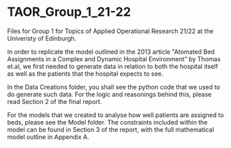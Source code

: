 # TAOR_Group_1_21-22
Files for Group 1 for Topics of Applied Operational Research 21/22 at the Univeristy of Edinburgh.

In order to replicate the model outlined in the 2013 article "Atomated Bed Assignments in a Complex and Dynamic Hospital Environment” by Thomas et.al, we first needed to generate data in relation to both the hospital itself as well as the patients that the hospital expects to see. 

In the Data Creations folder, you shall see the python code that we used to do generate such data. For the logic and reasonings behind this, please read Section 2 of the final report. 

For the models that we created to analyse how well patients are assigned to beds, please see the Model folder. The constraints included within the model can be found in Section 3 of the report, with the full mathematical model outline in Appendix A.
